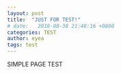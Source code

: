 ```yaml
---
layout: post
title:  "JUST FOR TEST!"
# date:   2018-08-30 21:48:16 +0800
categories: TEST
author: eyea
tags: test
---
```

SIMPLE PAGE TEST